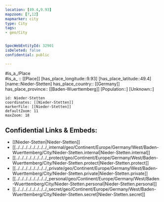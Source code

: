 ```yaml
---
location: [49.4,9.93] 
mapzoom: [7,12] 
mapmarker: city 
type: City
tags:
- geo/City


SpocWebEntityId: 32901
isDeleted: false
confidential: public

---
```

#is_a_/Place  
#is_a_ :: [[Place]] 
[has_place_longitude::9.93] 
[has_place_latitude::49.4] 
[name::Nieder-Stetten] 
has_place_country:: [[Germany]]  
has_place_province:: [[Baden-Wuerttemberg]] 
[Population::] 
[Unknown::] 


```leaflet
id: Nieder-Stetten
coordinates: [[Nieder-Stetten]] 
markerFile: [[Nieder-Stetten]] 
defaultZoom: 11 
maxZoom: 18
```


## Confidential Links & Embeds: 
- [[Nieder-Stetten|Nieder-Stetten]]  
- [[../../../../../../../../_internal/geo/Continent/Europe/Germany/West/Baden-Wuerttemberg/City/Nieder-Stetten.internal|Nieder-Stetten.internal]] 
- [[../../../../../../../../_protect/geo/Continent/Europe/Germany/West/Baden-Wuerttemberg/City/Nieder-Stetten.protect|Nieder-Stetten.protect]] 
- [[../../../../../../../../_private/geo/Continent/Europe/Germany/West/Baden-Wuerttemberg/City/Nieder-Stetten.private|Nieder-Stetten.private]] 
- [[../../../../../../../../_personal/geo/Continent/Europe/Germany/West/Baden-Wuerttemberg/City/Nieder-Stetten.personal|Nieder-Stetten.personal]] 
- [[../../../../../../../../_secret/geo/Continent/Europe/Germany/West/Baden-Wuerttemberg/City/Nieder-Stetten.secret|Nieder-Stetten.secret]] 
